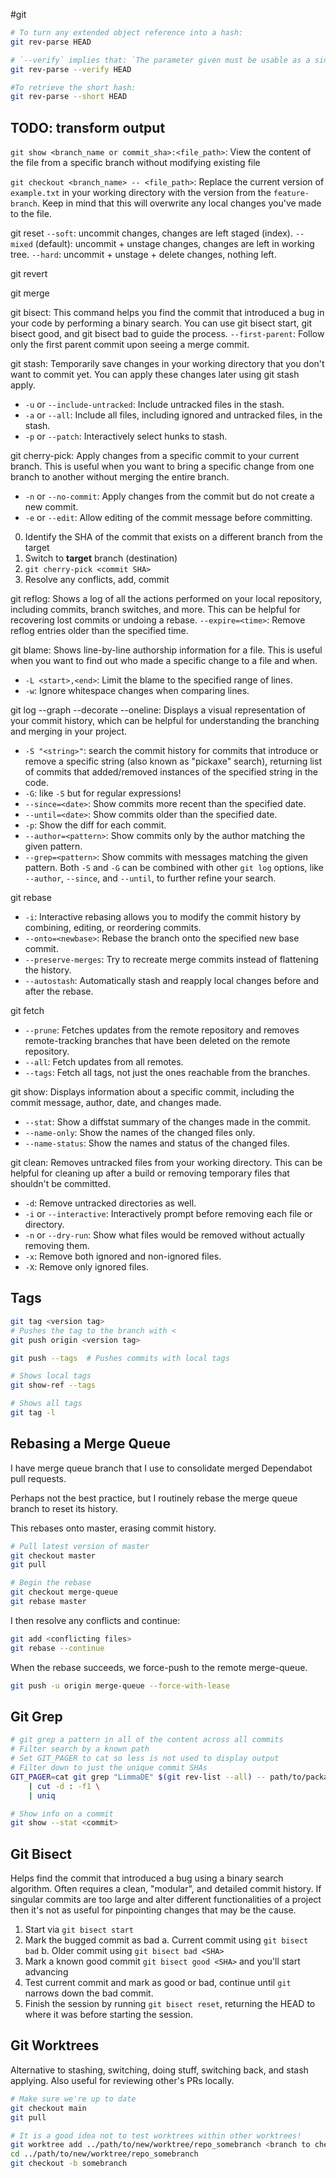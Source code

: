 #git
```sh
# To turn any extended object reference into a hash:
git rev-parse HEAD

# `--verify` implies that: `The parameter given must be usable as a single, valid object name. Otherwise barf and abort.`
git rev-parse --verify HEAD

#To retrieve the short hash:
git rev-parse --short HEAD
```

## TODO: transform output

`git show <branch_name or commit_sha>:<file_path>`: View the content of the file from a specific branch without modifying existing file

`git checkout <branch_name> -- <file_path>`: Replace the current version of `example.txt` in your working directory with the version from the `feature-branch`. Keep in mind that this will overwrite any local changes you've made to the file.

git reset
`--soft`: uncommit changes, changes are left staged (index).
`--mixed` (default): uncommit + unstage changes, changes are left in working tree.
`--hard`: uncommit + unstage + delete changes, nothing left.

git revert

git merge

git bisect: This command helps you find the commit that introduced a bug in your code by performing a binary search. You can use git bisect start, git bisect good, and git bisect bad to guide the process.
`--first-parent`: Follow only the first parent commit upon seeing a merge commit.

git stash: Temporarily save changes in your working directory that you don't want to commit yet. You can apply these changes later using git stash apply.
-   `-u` or `--include-untracked`: Include untracked files in the stash.
-   `-a` or `--all`: Include all files, including ignored and untracked files, in the stash.
-   `-p` or `--patch`: Interactively select hunks to stash.

git cherry-pick: Apply changes from a specific commit to your current branch. This is useful when you want to bring a specific change from one branch to another without merging the entire branch.
-   `-n` or `--no-commit`: Apply changes from the commit but do not create a new commit.
-   `-e` or `--edit`: Allow editing of the commit message before committing.
0. Identify the SHA of the commit that exists on a different branch from the target
1. Switch to **target** branch (destination)
2. `git cherry-pick <commit SHA>`
3. Resolve any conflicts, add, commit


git reflog: Shows a log of all the actions performed on your local repository, including commits, branch switches, and more. This can be helpful for recovering lost commits or undoing a rebase.
`--expire=<time>`: Remove reflog entries older than the specified time.

git blame: Shows line-by-line authorship information for a file. This is useful when you want to find out who made a specific change to a file and when.
-   `-L <start>,<end>`: Limit the blame to the specified range of lines.
-   `-w`: Ignore whitespace changes when comparing lines.

git log --graph --decorate --oneline: Displays a visual representation of your commit history, which can be helpful for understanding the branching and merging in your project.
-  `-S "<string>"`: search the commit history for commits that introduce or remove a specific string (also known as "pickaxe" search), returning list of commits that added/removed instances of the specified string in the code.
-  `-G`: like `-S` but for regular expressions!
-   `--since=<date>`: Show commits more recent than the specified date.
-   `--until=<date>`: Show commits older than the specified date.
-   `-p`: Show the diff for each commit.
-   `--author=<pattern>`: Show commits only by the author matching the given pattern.
-   `--grep=<pattern>`: Show commits with messages matching the given pattern.
Both `-S` and `-G` can be combined with other `git log` options, like `--author`, `--since`, and `--until`, to further refine your search.

git rebase 
- `-i`: Interactive rebasing allows you to modify the commit history by combining, editing, or reordering commits.
-   `--onto=<newbase>`: Rebase the branch onto the specified new base commit.
-   `--preserve-merges`: Try to recreate merge commits instead of flattening the history.
-   `--autostash`: Automatically stash and reapply local changes before and after the rebase.

git fetch 
- `--prune`: Fetches updates from the remote repository and removes remote-tracking branches that have been deleted on the remote repository.
-   `--all`: Fetch updates from all remotes.
-   `--tags`: Fetch all tags, not just the ones reachable from the branches.

git show: Displays information about a specific commit, including the commit message, author, date, and changes made.
-   `--stat`: Show a diffstat summary of the changes made in the commit.
-   `--name-only`: Show the names of the changed files only.
-   `--name-status`: Show the names and status of the changed files.

git clean: Removes untracked files from your working directory. This can be helpful for cleaning up after a build or removing temporary files that shouldn't be committed.
-   `-d`: Remove untracked directories as well.
-   `-i` or `--interactive`: Interactively prompt before removing each file or directory.
-   `-n` or `--dry-run`: Show what files would be removed without actually removing them.
-   `-x`: Remove both ignored and non-ignored files.
-   `-X`: Remove only ignored files.

## Tags

```bash
git tag <version tag>
# Pushes the tag to the branch with <
git push origin <version tag>

git push --tags  # Pushes commits with local tags

# Shows local tags
git show-ref --tags

# Shows all tags
git tag -l
```

## Rebasing a Merge Queue

I have merge queue branch that I use to consolidate merged Dependabot pull requests.

Perhaps not the best practice, but I routinely rebase the merge queue branch to reset its history.

This rebases onto master, erasing commit history.
```sh
# Pull latest version of master
git checkout master
git pull

# Begin the rebase
git checkout merge-queue
git rebase master
```
I then resolve any conflicts and continue:
```sh
git add <conflicting files>
git rebase --continue
```
When the rebase succeeds, we force-push to the remote merge-queue.
```sh
git push -u origin merge-queue --force-with-lease
```

## Git Grep

```sh
# git grep a pattern in all of the content across all commits
# Filter search by a known path
# Set GIT_PAGER to cat so less is not used to display output
# Filter down to just the unique commit SHAs 
GIT_PAGER=cat git grep "LimmaDE" $(git rev-list --all) -- path/to/package/module/submodule/ \
	| cut -d : -f1 \
	| uniq

# Show info on a commit
git show --stat <commit>
```

## Git Bisect

Helps find the commit that introduced a bug using a binary search algorithm. Often requires a clean, "modular", and detailed commit history. If singular commits are too large and alter different functionalities of a project then it's not as useful for pinpointing changes that may be the cause.

1. Start via `git bisect start`
2. Mark the bugged commit as bad
	a. Current commit using `git bisect bad`
	b. Older commit using `git bisect bad <SHA>`
3. Mark a known good commit `git bisect good <SHA>` and you'll start advancing
4. Test current commit and mark as good or bad, continue until `git` narrows down the bad commit.
5. Finish the session by running `git bisect reset`, returning the HEAD to where it was before starting the session.

## Git Worktrees

Alternative to stashing, switching, doing stuff, switching back, and stash applying. Also useful for reviewing other's PRs locally.

```sh
# Make sure we're up to date
git checkout main
git pull

# It is a good idea not to test worktrees within other worktrees!
git worktree add ../path/to/new/worktree/repo_somebranch <branch to checkout>
cd ../path/to/new/worktree/repo_somebranch
git checkout -b somebranch
```